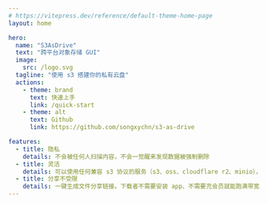 ```yaml
---
# https://vitepress.dev/reference/default-theme-home-page
layout: home

hero:
  name: "S3AsDrive"
  text: "跨平台对象存储 GUI"
  image: 
    src: /logo.svg
  tagline: "使用 s3 搭建你的私有云盘"
  actions:
    - theme: brand
      text: 快速上手
      link: /quick-start
    - theme: alt
      text: Github
      link: https://github.com/songxychn/s3-as-drive

features:
  - title: 隐私
    details: 不会被任何人扫描内容，不会一觉醒来发现数据被强制删除
  - title: 灵活
    details: 可以使用任何兼容 s3 协议的服务（s3、oss、cloudflare r2、minio），挑一个你喜欢的吧！
  - title: 分享不受限
    details: 一键生成文件分享链接。下载者不需要安装 app、不需要充会员就能跑满带宽
---
```


